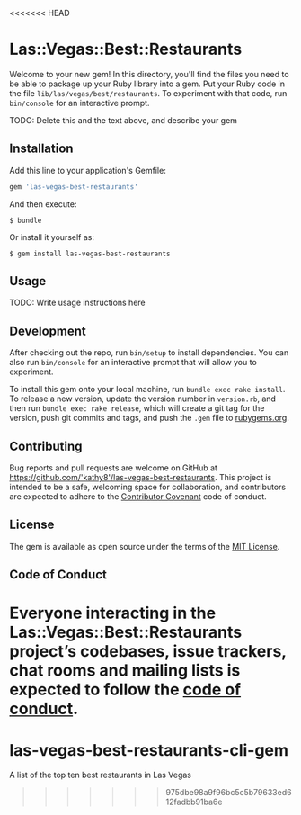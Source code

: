 <<<<<<< HEAD
# Las::Vegas::Best::Restaurants

Welcome to your new gem! In this directory, you'll find the files you need to be able to package up your Ruby library into a gem. Put your Ruby code in the file `lib/las/vegas/best/restaurants`. To experiment with that code, run `bin/console` for an interactive prompt.

TODO: Delete this and the text above, and describe your gem

## Installation

Add this line to your application's Gemfile:

```ruby
gem 'las-vegas-best-restaurants'
```

And then execute:

    $ bundle

Or install it yourself as:

    $ gem install las-vegas-best-restaurants

## Usage

TODO: Write usage instructions here

## Development

After checking out the repo, run `bin/setup` to install dependencies. You can also run `bin/console` for an interactive prompt that will allow you to experiment.

To install this gem onto your local machine, run `bundle exec rake install`. To release a new version, update the version number in `version.rb`, and then run `bundle exec rake release`, which will create a git tag for the version, push git commits and tags, and push the `.gem` file to [rubygems.org](https://rubygems.org).

## Contributing

Bug reports and pull requests are welcome on GitHub at https://github.com/'kathy8'/las-vegas-best-restaurants. This project is intended to be a safe, welcoming space for collaboration, and contributors are expected to adhere to the [Contributor Covenant](http://contributor-covenant.org) code of conduct.

## License

The gem is available as open source under the terms of the [MIT License](https://opensource.org/licenses/MIT).

## Code of Conduct

Everyone interacting in the Las::Vegas::Best::Restaurants project’s codebases, issue trackers, chat rooms and mailing lists is expected to follow the [code of conduct](https://github.com/'kathy8'/las-vegas-best-restaurants/blob/master/CODE_OF_CONDUCT.md).
=======
# las-vegas-best-restaurants-cli-gem
A list of the top ten best restaurants in Las Vegas
>>>>>>> 975dbe98a9f96bc5c5b79633ed612fadbb91ba6e
